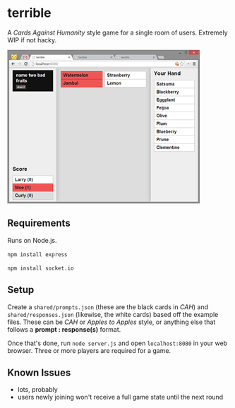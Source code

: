 # terrible

A *Cards Against Humanity* style game for a single room of users. Extremely WIP if not hacky.

![](etc/example.png)

## Requirements

Runs on Node.js.

`npm install express`

`npm install socket.io`

## Setup

Create a `shared/prompts.json` (these are the black cards in *CAH*) and `shared/responses.json` (likewise, the white cards) based off the example files. These can be *CAH* or *Apples to Apples* style, or anything else that follows a **prompt : response(s)** format.

Once that's done, run `node server.js` and open `localhost:8080` in your web browser. Three or more players are required for a game.

## Known Issues

  * lots, probably
  * users newly joining won't receive a full game state until the next round